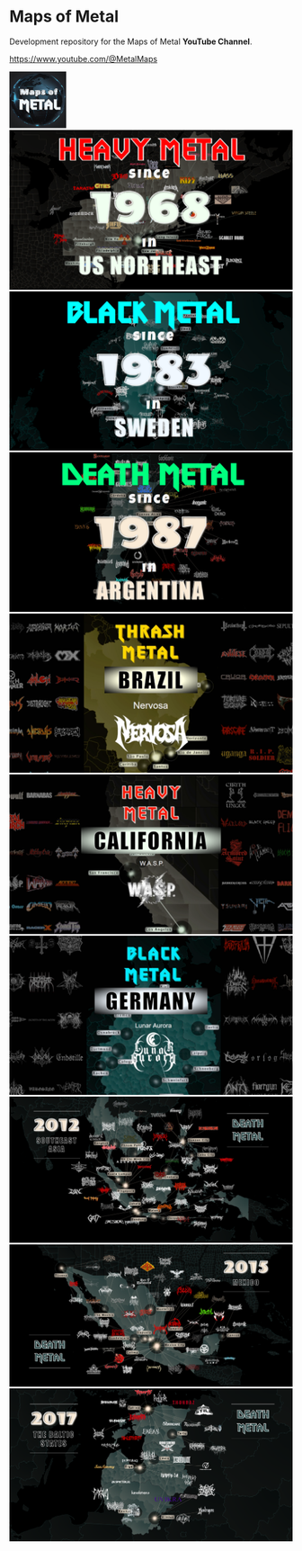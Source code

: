 # Maps of Metal

Development repository for the Maps of Metal __YouTube Channel__.  

https://www.youtube.com/@MetalMaps

<img src="img/new-logo-1.png" width="20%" alt="qc" />  

<img src="img/northeast-heavy-thumb.png" alt="qc" />  

<img src="img/sweden-black-thumb.png" alt="qc" />  

<img src="img/argentina-death-thumb.png" alt="qc" />  

<img src="img/brazil-thrash-screen-thumb-crop.png" alt="qc" />  

<img src="img/california-heavy-screen-crop-3.png" alt="qc" />  

<img src="img/germany-black-screen-thumb-crop.png" alt="qc" />  

<img src="img/1-screen-southeast-asia-death.png" alt="qc" />  

<img src="img/2-screen-mexico-death.png" alt="qc" />  

<img src="img/3-screen-baltic-death.png" alt="qc" />  


